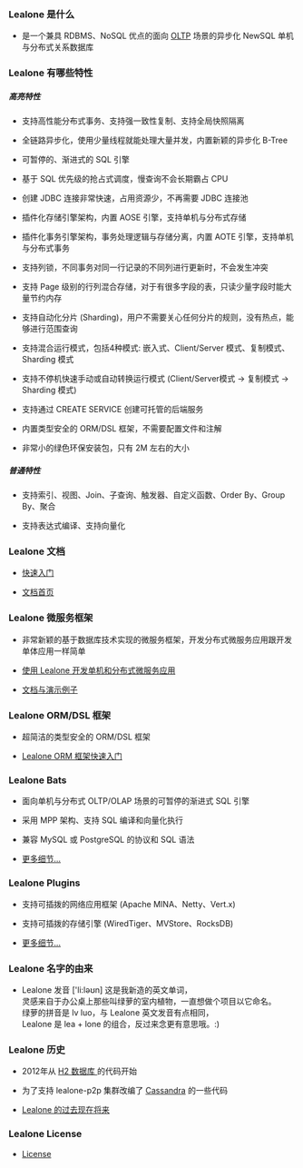 
### Lealone 是什么

* 是一个兼具 RDBMS、NoSQL 优点的面向 [OLTP](http://en.wikipedia.org/wiki/Online_transaction_processing) 场景的异步化 NewSQL 单机与分布式关系数据库


### Lealone 有哪些特性

##### 高亮特性

* 支持高性能分布式事务、支持强一致性复制、支持全局快照隔离

* 全链路异步化，使用少量线程就能处理大量并发，内置新颖的异步化 B-Tree

* 可暂停的、渐进式的 SQL 引擎

* 基于 SQL 优先级的抢占式调度，慢查询不会长期霸占 CPU

* 创建 JDBC 连接非常快速，占用资源少，不再需要 JDBC 连接池
 
* 插件化存储引擎架构，内置 AOSE 引擎，支持单机与分布式存储

* 插件化事务引擎架构，事务处理逻辑与存储分离，内置 AOTE 引擎，支持单机与分布式事务

* 支持列锁，不同事务对同一行记录的不同列进行更新时，不会发生冲突

* 支持 Page 级别的行列混合存储，对于有很多字段的表，只读少量字段时能大量节约内存

* 支持自动化分片 (Sharding)，用户不需要关心任何分片的规则，没有热点，能够进行范围查询

* 支持混合运行模式，包括4种模式: 嵌入式、Client/Server 模式、复制模式、Sharding 模式

* 支持不停机快速手动或自动转换运行模式 (Client/Server模式 -> 复制模式 -> Sharding 模式)

* 支持通过 CREATE SERVICE 创建可托管的后端服务

* 内置类型安全的 ORM/DSL 框架，不需要配置文件和注解

* 非常小的绿色环保安装包，只有 2M 左右的大小


##### 普通特性

* 支持索引、视图、Join、子查询、触发器、自定义函数、Order By、Group By、聚合

* 支持表达式编译、支持向量化


### Lealone 文档

* [快速入门](https://github.com/lealone/Lealone-Docs/blob/master/%E5%BA%94%E7%94%A8%E6%96%87%E6%A1%A3/%E7%94%A8%E6%88%B7%E6%96%87%E6%A1%A3.md)

* [文档首页](https://github.com/lealone/Lealone-Docs)


### Lealone 微服务框架

* 非常新颖的基于数据库技术实现的微服务框架，开发分布式微服务应用跟开发单体应用一样简单

* [使用 Lealone 开发单机和分布式微服务应用](https://github.com/lealone/Lealone-Docs/blob/master/%E5%BA%94%E7%94%A8%E6%96%87%E6%A1%A3/%E4%BD%BF%E7%94%A8Lealone%E5%BC%80%E5%8F%91%E5%8D%95%E6%9C%BA%E5%92%8C%E5%88%86%E5%B8%83%E5%BC%8F%E5%BE%AE%E6%9C%8D%E5%8A%A1%E5%BA%94%E7%94%A8.md)

* [文档与演示例子](https://github.com/lealone/Lealone-Examples)


### Lealone ORM/DSL 框架

* 超简洁的类型安全的 ORM/DSL 框架

* [Lealone ORM 框架快速入门](https://github.com/lealone/Lealone-Docs/blob/master/%E5%BA%94%E7%94%A8%E6%96%87%E6%A1%A3/Lealone%20ORM%E6%A1%86%E6%9E%B6%E5%BF%AB%E9%80%9F%E5%85%A5%E9%97%A8.md)


### Lealone Bats

* 面向单机与分布式 OLTP/OLAP 场景的可暂停的渐进式 SQL 引擎

* 采用 MPP 架构、支持 SQL 编译和向量化执行

* 兼容 MySQL 或 PostgreSQL 的协议和 SQL 语法

* [更多细节...](https://github.com/lealone/Bats)


### Lealone Plugins

* 支持可插拨的网络应用框架 (Apache MINA、Netty、Vert.x)

* 支持可插拨的存储引擎 (WiredTiger、MVStore、RocksDB)

* [更多细节...](https://github.com/lealone/Lealone-Plugins)


### Lealone 名字的由来

* Lealone 发音 ['li:ləʊn] 这是我新造的英文单词， <br>
  灵感来自于办公桌上那些叫绿萝的室内植物，一直想做个项目以它命名。 <br>
  绿萝的拼音是 lv luo，与 Lealone 英文发音有点相同，<br>
  Lealone 是 lea + lone 的组合，反过来念更有意思哦。:)


### Lealone 历史

* 2012年从 [H2 数据库 ](http://www.h2database.com/html/main.html)的代码开始

* 为了支持 lealone-p2p 集群改编了 [Cassandra](https://cassandra.apache.org/) 的一些代码

* [Lealone 的过去现在将来](https://github.com/codefollower/My-Blog/issues/16)


### Lealone License

* [License](https://github.com/lealone/Lealone/blob/master/LICENSE.md)

